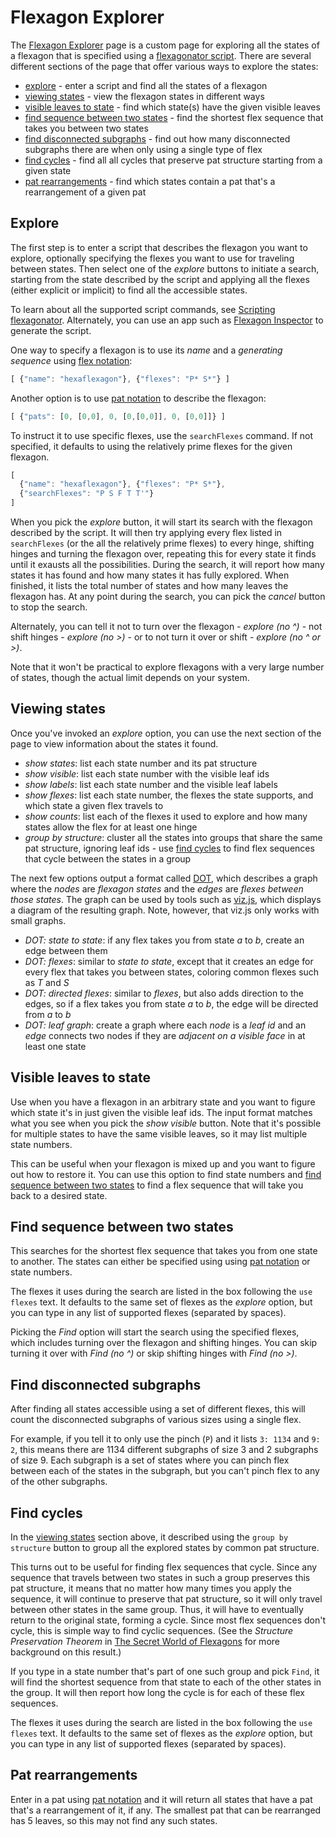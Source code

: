 # Flexagon Explorer

The [Flexagon Explorer](../custom/explore.html) page is a custom page for
exploring all the states of a flexagon that is specified using a [flexagonator script](script.md).
There are several different sections of the page that offer various ways to explore the states:

* [explore](#explore) - enter a script and find all the states of a flexagon
* [viewing states](#viewing-states) - view the flexagon states in different ways
* [visible leaves to state](#visible-leaves-to-state) - find which state(s)
  have the given visible leaves
* [find sequence between two states](#find-sequence-between-two-states) - find the
  shortest flex sequence that takes you between two states
* [find disconnected subgraphs](#find-disconnected-subgraphs) - find out how many
  disconnected subgraphs there are when only using a single type of flex
* [find cycles](#find-cycles) - find all all cycles that preserve pat structure
  starting from a given state
* [pat rearrangements](#pat-rearrangements) - find which states contain a pat that's
  a rearrangement of a given pat

## Explore

The first step is to enter a script that describes the flexagon you want to explore,
optionally specifying the flexes you want to use for traveling between states.
Then select one of the _explore_ buttons to initiate a search,
starting from the state described by the script and applying all the flexes
(either explicit or implicit) to find all the accessible states.

To learn about all the supported script commands, see [Scripting flexagonator](script.md).
Alternately, you can use an app such as [Flexagon Inspector](https://loki3.github.io/flex/inspector.html)
to generate the script.

One way to specify a flexagon is to use its _name_
and a _generating sequence_ using [flex notation](flex-notation.md):

```javascript
[ {"name": "hexaflexagon"}, {"flexes": "P* S*"} ]
```

Another option is to use [pat notation](pat-notation.md) to describe the flexagon:

```javascript
[ {"pats": [0, [0,0], 0, [0,[0,0]], 0, [0,0]]} ]
```

To instruct it to use specific flexes, use the `searchFlexes` command.
If not specified, it defaults to using the relatively prime flexes for the given flexagon.

```javascript
[
  {"name": "hexaflexagon"}, {"flexes": "P* S*"},
  {"searchFlexes": "P S F T T'"}
]
```

When you pick the _explore_ button, it will start its search with the flexagon described
by the script.
It will then try applying every flex listed in `searchFlexes` (or the all the relatively
prime flexes) to every hinge, shifting hinges and turning the flexagon over,
repeating this for every state it finds until it exausts all the possibilities.
During the search, it will report how many states it has found and
how many states it has fully explored.
When finished, it lists the total number of states and how many leaves the flexagon has.
At any point during the search, you can pick the _cancel_ button to stop the search.

Alternately, you can tell it not to turn over the flexagon - _explore (no ^)_ - not
shift hinges - _explore (no >)_ - or to not turn it over or shift - _explore (no ^ or >)_.

Note that it won't be practical to explore flexagons with a very large number of states,
though the actual limit depends on your system.

## Viewing states

Once you've invoked an _explore_ option, you can use the next section of the page
to view information about the states it found.

* _show states_: list each state number and its pat structure
* _show visible_: list each state number with the visible leaf ids
* _show labels_: list each state number and the visible leaf labels
* _show flexes_: list each state number, the flexes the state supports,
  and which state a given flex travels to
* _show counts_: list each of the flexes it used to explore
  and how many states allow the flex for at least one hinge
* _group by structure_: cluster all the states into groups that
  share the same pat structure, ignoring leaf ids - use [find cycles](#find-cycles)
  to find flex sequences that cycle between the states in a group

The next few options output a format called
[DOT](https://en.wikipedia.org/wiki/DOT_(graph_description_language)),
which describes a graph where the _nodes_ are _flexagon states_
and the _edges_ are _flexes between those states_.
The graph can be used by tools such as [viz.js](https://viz-js.com/),
which displays a diagram of the resulting graph.
Note, however, that viz.js only works with small graphs.

* _DOT: state to state_: if any flex takes you from state _a_ to _b_,
  create an edge between them
* _DOT: flexes_: similar to _state to state_, except that it creates an edge for
  every flex that takes you between states, coloring common flexes such as _T_ and _S_
* _DOT: directed flexes_: similar to _flexes_, but also adds direction to the edges,
  so if a flex takes you from state _a_ to _b_, the edge will be directed from _a_ to _b_
* _DOT: leaf graph_: create a graph where each _node_ is a _leaf id_
  and an _edge_ connects two nodes if they are _adjacent on a visible face_
  in at least one state

## Visible leaves to state

Use when you have a flexagon in an arbitrary state and you want to figure
which state it's in just given the visible leaf ids.
The input format matches what you see when you pick the _show visible_ button.
Note that it's possible for multiple states to have the same visible leaves,
so it may list multiple state numbers.

This can be useful when your flexagon is mixed up and you want to figure out how to restore it.
You can use this option to find state numbers and
[find sequence between two states](#find-sequence-between-two-states)
to find a flex sequence that will take you back to a desired state.

## Find sequence between two states

This searches for the shortest flex sequence that takes you from one state to another.
The states can either be specified using using [pat notation](pat-notation.md) or state numbers.

The flexes it uses during the search are listed in the box following the `use flexes` text.
It defaults to the same set of flexes as the _explore_ option,
but you can type in any list of supported flexes (separated by spaces).

Picking the _Find_ option will start the search using the specified flexes,
which includes turning over the flexagon and shifting hinges.
You can skip turning it over with _Find (no ^)_ or skip shifting hinges with _Find (no >)_.

## Find disconnected subgraphs

After finding all states accessible using a set of different flexes,
this will count the disconnected subgraphs of various sizes using a single flex.

For example, if you tell it to only use the pinch (`P`) and it lists `3: 1134` and `9: 2`,
this means there are 1134 different subgraphs of size 3 and 2 subgraphs of size 9.
Each subgraph is a set of states where you can pinch flex between each of the
states in the subgraph, but you can't pinch flex to any of the other subgraphs.

## Find cycles

In the [viewing states](#viewing-states) section above,
it described using the `group by structure` button to group all the explored states
by common pat structure.

This turns out to be useful for finding flex sequences that cycle.
Since any sequence that travels between two states in such a group preserves this
pat structure, it means that no matter how many times you apply the sequence,
it will continue to preserve that pat structure,
so it will only travel between other states in the same group.
Thus, it will have to eventually return to the original state, forming a cycle.
Since most flex sequences don't cycle, this is simple way to find cyclic sequences.
(See the _Structure Preservation Theorem_ in
[The Secret World of Flexagons](https://loki3.github.io/flex/secret.html)
for more background on this result.)

If you type in a state number that's part of one such group and pick `Find`,
it will find the shortest sequence from that state to each of the other states in the group.
It will then report how long the cycle is for each of these flex sequences.

The flexes it uses during the search are listed in the box following the `use flexes` text.
It defaults to the same set of flexes as the _explore_ option,
but you can type in any list of supported flexes (separated by spaces).

## Pat rearrangements

Enter in a pat using [pat notation](pat-notation.md) and it will return all states
that have a pat that's a rearrangement of it, if any.
The smallest pat that can be rearranged has 5 leaves,
so this may not find any such states.
